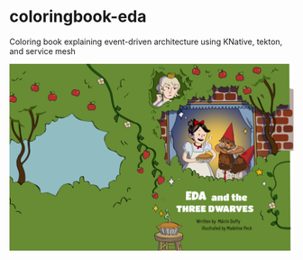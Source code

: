 # coloringbook-eda
Coloring book explaining event-driven architecture using KNative, tekton, and service mesh

![Book Cover](https://github.com/FOSS-Coloring-Books/eda/blob/master/wips/cover%20final%20final.png?raw=true)

